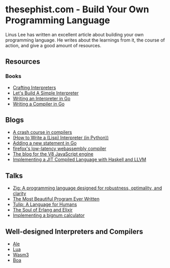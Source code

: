 # thesephist.com - Build Your Own Programming Language
Linus Lee has written an excellent article about building your own programming language. 
He writes about the learnings from it, the course of action, and give a good amount of resources.

## Resources
### Books
* [Crafting Interpreters](https://craftinginterpreters.com/contents.html)
* [Let's Build A Simple Interpreter](https://ruslanspivak.com/lsbasi-part1/)
* [Writing an Interpreter in Go](https://interpreterbook.com/)
* [Writing a Compiler in Go](https://compilerbook.com/)

## Blogs
* [A crash course in compilers](https://increment.com/programming-languages/crash-course-in-compilers/)
* [(How to Write a (Lisp) Interpreter (in Python))](https://norvig.com/lispy.html)
* [Adding a new statement in Go](https://eli.thegreenplace.net/2019/go-compiler-internals-adding-a-new-statement-to-go-part-1/)
* [firefox's low-latency webassembly compiler](https://wingolog.org/archives/2020/03/25/firefoxs-low-latency-webassembly-compiler)
* [The blog for the V8 JavaScript engine](https://v8.dev/blog)
* [Implementing a JIT Compiled Language with Haskell and LLVM](http://www.stephendiehl.com/llvm/)

## Talks
* [Zig: A programming language designed for robustness, optimality, and clarity](https://www.youtube.com/watch?v=Z4oYSByyRak)
* [The Most Beautiful Program Ever Written](https://www.youtube.com/watch?v=OyfBQmvr2Hc)
* [Tulip: A Language for Humans](https://www.youtube.com/watch?v=lvclTCDeIsY)
* [The Soul of Erlang and Elixir](https://www.youtube.com/watch?v=JvBT4XBdoUE)
* [Implementing a bignum calculator](https://www.youtube.com/watch?v=PXoG0WX0r_E)

## Well-designed Interpreters and Compilers
* [Ale](https://www.ale-lang.org/)
* [Lua](https://www.lua.org/source/5.3/)
* [Wasm3](https://github.com/wasm3/wasm3/)
* [Boa](https://github.com/jasonwilliams/boa)


